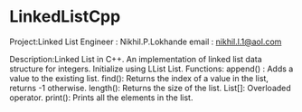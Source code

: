 # LinkedListCpp
Project:Linked List
Engineer : Nikhil.P.Lokhande
email : nikhil.l.1@aol.com

Description:Linked List in C++.
An implementation of linked list data structure for integers. 
Initialize using LList List.
Functions:
append() : Adds a value to the existing list.
find(): Returns the index of a value in the list, returns -1 otherwise.
length(): Returns the size of the list.
List[]: Overloaded operator.
print(): Prints all the elements in the list.









